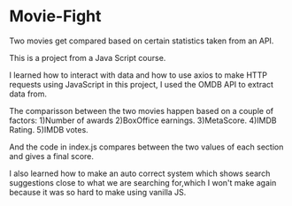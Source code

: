 # Movie-Fight
Two movies get compared based on certain statistics taken from an API.


This is a project from a Java Script course.

I learned how to interact with data and how to use axios to make HTTP requests using JavaScript in this project, I used the OMDB API to extract data from.

The comparisson between the two movies happen based on a couple of factors:
1)Number of awards
2)BoxOffice earnings.
3)MetaScore.
4)IMDB Rating.
5)IMDB votes.

And the code in index.js compares between the two values of each section and gives a final score.

I also learned how to make an auto correct system which shows search suggestions close to what we are searching for,which I won't make again because it was so hard to make using vanilla JS.

